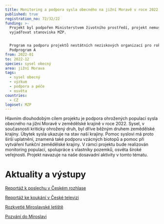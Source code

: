 ```yaml
---
title: Monitoring a podpora sysla obecného na jižní Moravě v roce 2022
published: true
registration_no: 72/32/22
funding: >-
  Projekt byl podpořen Ministerstvem životního prostředí, projekt nemusí
  vyjadřovat stanoviska MŽP.


  Program na podporu projektů nestátních neziskových organizací pro rok 2022 -
  Podprogram A
from: 2022-01
to: 2022-12
species: sysel obecný
area: jižní Morava
tags:
  - sysel obecný
  - výzkum
  - podpora a péče
  - osvěta
countries:
  - CZ
logoset: MZP
---
```

Hlavním dlouhodobým cílem projektu je podpora ohrožených populací sysla obecného na jižní Moravě v zemědělské krajině v roce 2022. Sysel, v současnosti kriticky ohrožený druh, byl dříve běžným druhem zemědělské krajiny. Úbytek sysla ukazuje na stav naší krajiny. Pomoc syslovi má proto širší uplatnění, znamená také podporu vzácných biotopů a pomoc při vytváření funkční zemědělské krajiny. V rámci projektu bude realizován monitoring populací, spolupráce s vlastníky pozemků, osvěta široké veřejnosti. Projekt navazuje na naše dosavadní aktivity v tomto tématu.

# Aktuality a výstupy

[Reportáž k poslechu v Českém rozhlase](https://plus.rozhlas.cz/sysel-drive-skodil-ve-velkem-dnes-sam-bojuje-o-preziti-v-cesku-jich-zije-8805832?fbclid=IwAR3aeNK4aC4GS-y1xLmS78fOtC76_5SrsKe4R9iujxoL7YGB3YKlMlTx3Fw)

[Reportáž ke koukání v České televizi](https://www.ceskatelevize.cz/porady/1095913550-nedej-se/222562248430023/)

[Rozkvetlé Miroslavské letiště](https://www.syslinavinici.cz/news/rozkvetlé-miroslavské-letiště)

[Pozvání do Miroslavi](https://www.syslinavinici.cz/news/pozvání-do-miroslavi)
